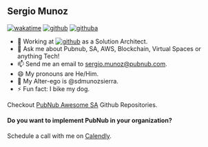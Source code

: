 ## Sergio Munoz

[![wakatime](https://wakatime.com/badge/user/1e0e8b49-a94f-431f-8ca2-93081dfb4c8b.svg)](https://wakatime.com/@1e0e8b49-a94f-431f-8ca2-93081dfb4c8b)
[![github](https://img.shields.io/github/followers/sergio-munoz?style=social)](https://img.shields.io/github/followers/sergio-munoz?style=social)
[![githuba](https://img.shields.io/github/stars/sergio-munoz?style=social)](https://img.shields.io/github/stars/sergio-munoz?style=social)

- 🔭 Working at [![github](https://img.shields.io/github/stars/pubnub?label=PubNub)](https://img.shields.io/github/stars/pubnub?label=PubNub) as a Solution Architect.
- 💬 Ask me about Pubnub, SA, AWS, Blockchain, Virtual Spaces or anything Tech!
- 📫 Send me an email to sergio.munoz@pubnub.com.
- 😄 My pronouns are He/Him.
- 👯 My Alter-ego is @sdmunozsierra.
- ⚡ Fun fact: I bike my dog.

Checkout [PubNub Awesome SA](https://github.com/stars/sergio-munoz/lists/awesome-pubnub-sa) Github Repositories. 

#### Do you want to implement PubNub in your organization?

Schedule a call with me on [Calendly](https://calendly.com/pubnub-sergio/pubnub-discovery-call).



<!---
✨ 
Here are some ideas to get you started:
- 🔭 I’m currently working on ...
- 🌱 I’m currently learning ...
- 👯 I’m looking to collaborate on ...
- 🤔 I’m looking for help with ...
- 💬 Ask me about ...
- 📫 How to reach me: ...
- 😄 Pronouns: ...
- ⚡ Fun fact: ...
--->
